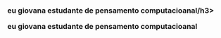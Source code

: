
   <h3>eu giovana estudante de pensamento computacioanal/h3>
          
          
  <b>eu giovana estudante de pensamento computacioanal</b>
